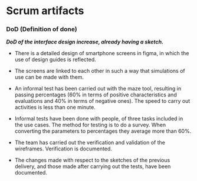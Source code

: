 # Scrum artifacts

### DoD (Definition of done)

***DoD of the interface design increase, already having a sketch.***

- There is a detailed design of smartphone screens in figma, in which the use of design guides is reflected.

- The screens are linked to each other in such a way that simulations of use can be made with them.

- An informal test has been carried out with the maze tool, resulting in passing percentages (60% in terms of positive characteristics and evaluations and 40% in terms of negative ones). The speed to carry out activities is less than one minute.

- Informal tests have been done with people, of three tasks included in the use cases. The method for testing is to do a survey. When converting the parameters to percentages they average more than 60%.

- The team has carried out the verification and validation of the wireframes. Verification is documented.

- The changes made with respect to the sketches of the previous delivery, and those made after carrying out the tests, have been documented.
